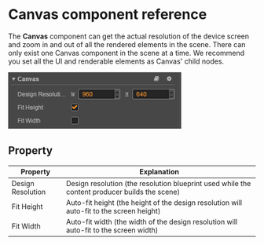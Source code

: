# Canvas component reference

The **Canvas** component can get the actual resolution of the device screen and zoom in and out of all the rendered elements in the scene. There can only exist one Canvas component in the scene at a time. We recommend you set all the UI and renderable elements as Canvas' child nodes.

![default](canvas/default.png)

## Property

Property            | Explanation
--                  | --
Design Resolution   | Design resolution (the resolution blueprint used while the content producer builds the scene)
Fit Height          | Auto-fit height (the height of the design resolution will auto-fit to the screen height)
Fit Width           | Auto-fit width (the width of the design resolution will auto-fit to the screen width)

